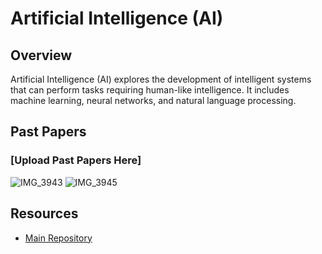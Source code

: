 # Artificial Intelligence (AI)

## Overview

Artificial Intelligence (AI) explores the development of intelligent systems that can perform tasks requiring human-like intelligence. It includes machine learning, neural networks, and natural language processing.

## Past Papers

### [Upload Past Papers Here]
![IMG_3943](https://github.com/user-attachments/assets/8f915a15-e334-45d3-a4f3-3cfbb6f0d82a)
![IMG_3945](https://github.com/user-attachments/assets/e905c8b1-96c7-4a85-a2f0-041866f74c81)



## Resources

- [Main Repository](https://github.com/waleedsid/COMSATS-University-Abbottabad-Past-Papers)
